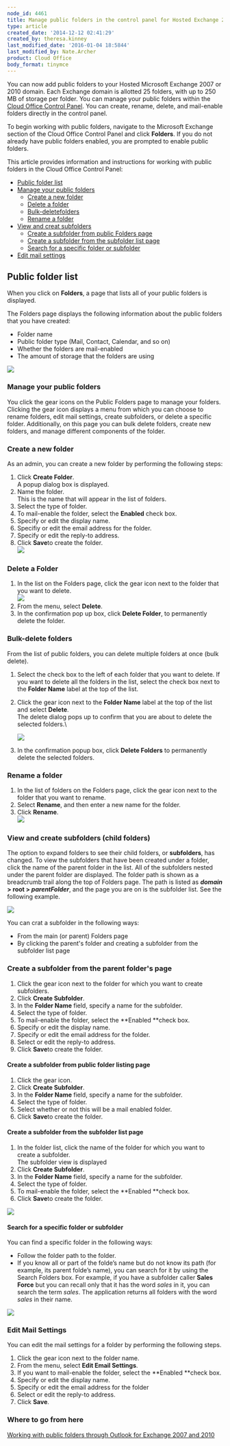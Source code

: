 ```yaml
---
node_id: 4461
title: Manage public folders in the control panel for Hosted Exchange 2007 and 2010
type: article
created_date: '2014-12-12 02:41:29'
created_by: theresa.kinney
last_modified_date: '2016-01-04 18:5844'
last_modified_by: Nate.Archer
product: Cloud Office
body_format: tinymce
---
```


You can now add public folders to your Hosted Microsoft Exchange 2007 or
2010 domain. Each Exchange domain is allotted 25 folders, with up to 250
MB of storage per folder. You can manage your public folders within the
[Cloud Office Control
Panel](https://cp.rackspace.com/Login.aspx?ReturnUrl=%2f). You can
create, rename, delete, and mail-enable folders directly in the control
panel.

To begin working with public folders, navigate to the Microsoft Exchange
section of the Cloud Office Control Panel and click **Folders**. If you
do not already have public folders enabled, you are prompted to enable
public folders.

This article provides information and instructions for working with
public folders in the Cloud Office Control Panel:

-   [Public folder list](#Publicfolderlistings)
-   [Manage your public folders](#Managepublicfolders)
    -   [Create a new folder](#createnewfolder)
    -   [Delete a folder](#deleteafolder)
    -   [Bulk-delete](#bulkfolderdelete)[folders](#bulkfolderdelete)
    -   [Rename a folder](#folderrename)
-   [View and creat subfolders](#publicfolderchildsubfolderview)
    -   [Create a subfolder from public Folders
        page](#ceatesubfolderfrompubliclisting)
    -   [Create a subfolder from the subfolder list page
         ](#createsubfolderfromchildsublisting)   
    -   [Search for a specific folder or
        subfolder](#searchforfolderorsub)
-   [Edit mail settings](#editmailsettings)

**Public folder list**
----------------------

When you click on **Folders**, a page that lists all of your public
folders is displayed.

The Folders page displays the following information about the public
folders that you have created:

-   Folder name
-   Public folder type (Mail, Contact, Calendar, and so on)
-   Whether the folders are mail-enabled
-   The amount of storage that the folders are using

![](/knowledge_center/sites/default/files/field/image/Basic_a.png)

### **Manage your public folders**

You click the gear icons on the Public Folders page to manage your
folders. Clicking the gear icon displays a menu from which you can
choose to rename folders, edit mail settings, create subfolders, or
delete a specific folder. Additionally, on this page you can bulk delete
folders, create new folders, and manage different components of the
folder.

### **Create a new folder**

As an admin, you can create a new folder by performing the following
steps:

1.  Click **Create Folder**.\
     A popup dialog box is displayed.
2.  Name the folder.\
     This is the name that will appear in the list of folders.
3.  Select the type of folder.
4.  To mail-enable the folder, select the **Enabled** check box.
5.  Specify or edit the display name.
6.  Specifiy or edit the email address for the folder.
7.  Specify or edit the reply-to address.
8.  Click **Save**to create the folder.\
     ![](/knowledge_center/sites/default/files/field/image/Create_a.png)

### **Delete a Folder**

1.  In the list on the Folders page, click the gear icon next to the
    folder that you want to delete.\
     ![](/knowledge_center/sites/default/files/field/image/delete_a.png)
2.  From the menu, select **Delete**.
3.  In the confirmation pop up box, click **Delete Folder**, to
    permanently delete the folder.

### **Bulk-delete folders**

From the list of public folders, you can delete multiple folders at once
(bulk delete).

1.  Select the check box to the left of each folder that you want to
    delete. If you want to delete all the folders in the list, select
    the check box next to the **Folder Name** label at the top of the
    list.
2.  Click the gear icon next to the **Folder Name** label at the top of
    the list and select **Delete**.\
     The delete dialog pops up to confirm that you are about to delete
    the selected folders.\

    ![](/knowledge_center/sites/default/files/field/image/bulk%20delete2.png)
3.  In the confirmation popup box, click **Delete Folders** to
    permanently delete the selected folders.

### **Rename a folder**

1.  In the list of folders on the Folders page, click the gear icon next
    to the folder that you want to rename.
2.  Select **Rename**, and then enter a new name for the folder.
3.  Click **Rename**.\
     ![](/knowledge_center/sites/default/files/field/image/rename_a.png)

### **View and create subfolders (child folders)**

The option to expand folders to see their child folders, or
**subfolders**, has changed. To view the subfolders that have been
created under a folder, click the name of the parent folder in the list.
All of the subfolders nested under the parent folder are displayed. The
folder path is shown as a breadcrumb trail along the top of Folders
page. The path is listed as ***domain* \> root \> *parentFolder***, and
the page you are on is the subfolder list. See the following example.

![](/knowledge_center/sites/default/files/field/image/child%20subfolder.png)

You can crat a subfolder in the following ways:

-   From the main (or parent) Folders page
-   By clicking the parent's folder and creating a subfolder from the
    subfolder list page

### **Create a subfolder from the parent folder's page**

1.  Click the gear icon next to the folder for which you want to create
    subfolders.
2.  Click **Create Subfolder**.
3.  In the **Folder Name** field, specify a name for the subfolder.
4.  Select the type of folder.
5.  To mail-enable the folder, select the **Enabled **check box.
6.  Specify or edit the display name.
7.  Specify or edit the email address for the folder.
8.  Select or edit the reply-to address.
9.  Click **Save**to create the folder.

#### **Create a subfolder from public folder listing page**

1.  Click the gear icon.
2.  Click **Create Subfolder**.
3.  In the **Folder Name** field, specify a name for the subfolder.
4.  Select the type of folder.
5.  Select whether or not this will be a mail enabled folder.
6.  Click **Save**to create the folder.

#### **Create a subfolder from the subfolder list page**

1.  In the folder list, click the name of the folder for which you want
    to create a subfolder.\
     The subfolder view is displayed
2.  Click **Create Subfolder**.
3.  In the **Folder Name** field, specify a name for the subfolder.
4.  Select the type of folder.
5.  To mail-enable the folder, select the **Enabled **check box.
6.  Click **Save**to create the folder.

![](/knowledge_center/sites/default/files/field/image/subfolders2_a.png)

#### **Search for a specific folder or subfolder**

You can find a specific folder in the following ways:

-   Follow the folder path to the folder.
-   If you know all or part of the folde&rsquo;s name but do not know its
    path (for example, its parent folde&rsquo;s name), you can search for it
    by using the Search Folders box. For example, if you have a
    subfolder caller **Sales Force** but you can recall only that it has
    the word *sales* in it, you can search the term *sales*. The
    application returns all folders with the word *sales* in their name.

![](/knowledge_center/sites/default/files/field/image/search.png)

### **Edit Mail Settings**

You can edit the mail settings for a folder by performing the following
steps.

1.  Click the gear icon next to the folder name.
2.  From the menu, select **Edit Email Settings**.
3.  If you want to mail-enable the folder, select the **Enabled **check
    box.
4.  Specify or edit the display name.
5.  Specify or edit the email address for the folder
6.  Select or edit the reply-to address.
7.  Click **Save**.

### Where to go from here

[Working with public folders through Outlook for Exchange 2007 and
2010](http://rackspace.com/knowledge_center/article/working-with-public-folders-through-outlook-for-exchange-2007-and-2010)

